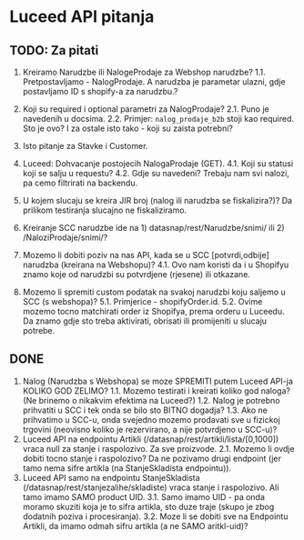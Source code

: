 # Luceed API pitanja

## TODO: Za pitati

1. Kreiramo Narudzbe ili NalogeProdaje za Webshop narudzbe?
1.1. Pretpostavljamo - NalogProdaje. A narudzba je parametar ulazni, gdje postavljamo ID s shopify-a za narudzbu.?

2. Koji su required i optional parametri za NalogProdaje?
2.1. Puno je navedenih u docsima.
2.2. Primjer: `nalog_prodaje_b2b` stoji kao required. Sto je ovo? I za ostale isto tako - koji su zaista potrebni?

3. Isto pitanje za Stavke i Customer.

4. Luceed: Dohvacanje postojecih NalogaProdaje (GET).
4.1. Koji su statusi koji se salju u requestu?
4.2. Gdje su navedeni? Trebaju nam svi nalozi, pa cemo filtrirati na backendu.

2. U kojem slucaju se kreira JIR broj (nalog ili narudzba se fiskalizira?)? Da prilikom testiranja slucajno ne fiskaliziramo.

3. Kreiranje SCC narudzbe ide na 1) datasnap/rest/Narudzbe/snimi/ ili 2) /NaloziProdaje/snimi/?

4. Mozemo li dobiti poziv na nas API, kada se u SCC [potvrdi,odbije] narudzba (kreirana na Webshopu)?
4.1. Ovo nam koristi da i u Shopifyu znamo koje od narudzbi su potvrdjene (rjesene) ili otkazane.

5. Mozemo li spremiti custom podatak na svakoj narudzbi koju saljemo u SCC (s webshopa)?
5.1. Primjerice - shopifyOrder.id.
5.2. Ovime mozemo tocno matchirati order iz Shopifya, prema orderu u Luceedu. Da znamo gdje sto treba aktivirati, obrisati ili promijeniti u slucaju potrebe.

## DONE

1. Nalog (Narudzba s Webshopa) se moze SPREMITI putem Luceed API-ja KOLIKO GOD ZELIMO?
1.1. Mozemo testirati i kreirati koliko god naloga? (Ne brinemo o nikakvim efektima na Luceed?)
1.2. Nalog je potrebno prihvatiti u SCC i tek onda se bilo sto BITNO dogadja?
1.3. Ako ne prihvatimo u SCC-u, onda svejedno mozemo prodavati sve u fizickoj trgovini (neovisno koliko je rezervirano, a nije potvrdjeno u SCC-u)?
2. Luceed API na endpointu Artikli (/datasnap/rest/artikli/lista/[0,1000]) vraca null za stanje i raspolozivo. Za sve proizvode.
2.1. Mozemo li ovdje dobiti tocno stanje i raspolozivo? Da ne pozivamo drugi endpoint (jer tamo nema sifre artikla (na StanjeSkladista endpointu)).
3. Luceed API samo na endpointu StanjeSkladista (/datasnap/rest/stanjezalihe/skladiste) vraca stanje i raspolozivo. Ali tamo imamo SAMO product UID.
3.1. Samo imamo UID - pa onda moramo skuziti koja je to sifra artikla, sto duze traje (skupo je zbog dodatnih poziva i procesiranja).
3.2. Moze li se dobiti sve na Endpointu Artikli, da imamo odmah sifru artikla (a ne SAMO aritkl-uid)?
